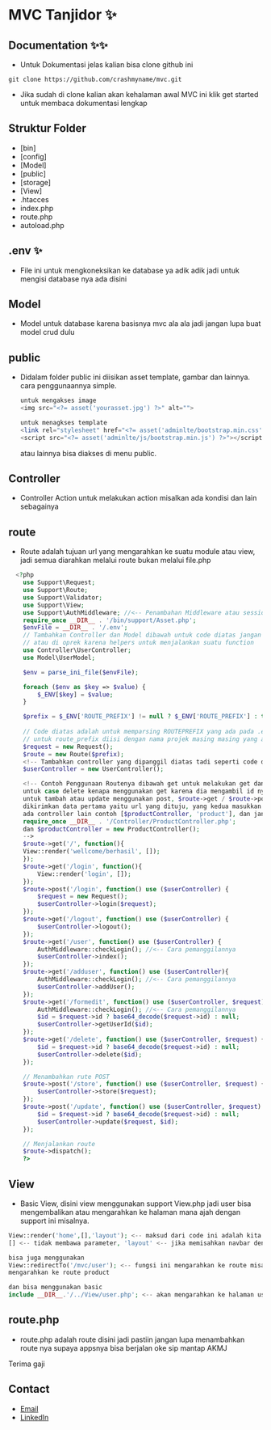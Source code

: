 # MVC Tanjidor ✨

## Documentation ✨✨
- Untuk Dokumentasi jelas kalian bisa clone github ini
```
git clone https://github.com/crashmyname/mvc.git
```
- Jika sudah di clone kalian akan kehalaman awal MVC ini klik get started untuk membaca dokumentasi lengkap

## Struktur Folder
- [bin]
- [config]
- [Model]
- [public]
- [storage]
- [View]
- .htacces
- index.php
- route.php
- autoload.php

## .env ✨
- File ini untuk mengkoneksikan ke database ya adik adik jadi untuk mengisi database nya ada disini
## Model
- Model untuk database karena basisnya mvc ala ala jadi jangan lupa buat model crud dulu
## public
- Didalam folder public ini diisikan asset template, gambar dan lainnya.
  cara penggunaannya simple.
  ```php
  untuk mengakses image
  <img src="<?= asset('yourasset.jpg') ?>" alt="">

  untuk menagkses template
  <link rel="stylesheet" href="<?= asset('adminlte/bootstrap.min.css') ?>">
  <script src="<?= asset('adminlte/js/bootstrap.min.js') ?>"></script>
  
  ```
  atau lainnya bisa diakses di menu public.
## Controller
- Controller Action untuk melakukan action misalkan ada kondisi dan lain sebagainya
## route
- Route adalah tujuan url yang mengarahkan ke suatu module atau view, jadi semua diarahkan melalui route bukan melalui file.php
```php
  <?php
    use Support\Request;
    use Support\Route;
    use Support\Validator;
    use Support\View;
    use Support\AuthMiddleware; //<-- Penambahan Middleware atau session login
    require_once __DIR__ . '/bin/support/Asset.php';
    $envFile = __DIR__ . '/.env';
    // Tambahkan Controller dan Model dibawah untuk code diatas jangan diubah 
    // atau di oprek karena helpers untuk menjalankan suatu function
    use Controller\UserController;
    use Model\UserModel;

    $env = parse_ini_file($envFile);

    foreach ($env as $key => $value) {
        $_ENV[$key] = $value;
    }

    $prefix = $_ENV['ROUTE_PREFIX'] != null ? $_ENV['ROUTE_PREFIX'] : throw new Exception('Variabel lingkungan ROUTE_PREFIX tidak ditemukan atau kosong.');
    
    // Code diatas adalah untuk memparsing ROUTEPREFIX yang ada pada .env 
    // untuk route_prefix diisi dengan nama projek masing masing yang ada pada file .env
    $request = new Request();
    $route = new Route($prefix);
    <!-- Tambahkan controller yang dipanggil diatas tadi seperti code dibawah ini -->
    $userController = new UserController();

    <!-- Contoh Penggunaan Routenya dibawah get untuk melakukan get dan post untuk melakukan post,
    untuk case delete kenapa menggunakan get karena dia mengambil id nya untuk dihapus dalam fungsi
    untuk tambah atau update menggunakan post, $route->get / $route->post untuk kedua ada data yang
    dikirimkan data pertama yaitu url yang dituju, yang kedua masukkan controller serta actionnya jika
    ada controller lain contoh [$productController, 'product'], dan jangan lupa lakukan pemanggilan
    require_once __DIR__ . '/Controller/ProductController.php';
    dan $productController = new ProductController();
    -->
    $route->get('/', function(){
    View::render('wellcome/berhasil', []);
    });
    $route->get('/login', function(){
        View::render('login', []);
    });
    $route->post('/login', function() use ($userController) {
        $request = new Request();
        $userController->login($request);
    });
    $route->get('/logout', function() use ($userController) {
        $userController->logout();
    });
    $route->get('/user', function() use ($userController) {
        AuthMiddleware::checkLogin(); //<-- Cara pemanggilannya
        $userController->index();
    });
    $route->get('/adduser', function() use ($userController){
        AuthMiddleware::checkLogin(); //<-- Cara pemanggilannya
        $userController->addUser();
    });
    $route->get('/formedit', function() use ($userController, $request) {
        AuthMiddleware::checkLogin(); //<-- Cara pemanggilannya
        $id = $request->id ? base64_decode($request->id) : null;
        $userController->getUserId($id);
    });
    $route->get('/delete', function() use ($userController, $request) {
        $id = $request->id ? base64_decode($request->id) : null;
        $userController->delete($id);
    });

    // Menambahkan rute POST
    $route->post('/store', function() use ($userController, $request) {
        $userController->store($request);
    });
    $route->post('/update', function() use ($userController, $request) {
        $id = $request->id ? base64_decode($request->id) : null;
        $userController->update($request, $id);
    });

    // Menjalankan route
    $route->dispatch();
    ?>
```
## View
- Basic View, disini view menggunakan support View.php jadi user bisa mengembalikan atau mengarahkan ke halaman mana ajah dengan support ini misalnya.
```php
View::render('home',[],'layout'); <-- maksud dari code ini adalah kita mengarahkan kehalaman home,
[] <-- tidak membawa parameter, 'layout' <-- jika memisahkan navbar dengan content

bisa juga menggunakan
View::redirectTo('/mvc/user'); <-- fungsi ini mengarahkan ke route misalkan /mvc/product <-- akan 
mengarahkan ke route product

dan bisa menggunakan basic
include __DIR__.'/../View/user.php'; <-- akan mengarahkan ke halaman user yang berada pada folder View;
```
## route.php
- route.php adalah route disini jadi pastiin jangan lupa menambahkan route nya supaya appsnya bisa berjalan 
oke sip mantap AKMJ

Terima gaji
## Contact

- [Email](mailto:fadliazkaprayogi1@gmail.com)
- [LinkedIn](https://www.linkedin.com/in/fadli-azka-prayogi-523879176/)
